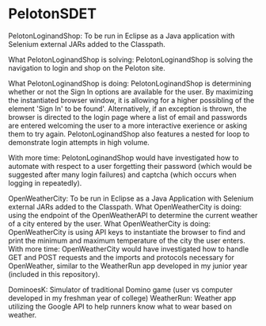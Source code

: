 # PelotonSDET

PelotonLoginandShop:
To be run in Eclipse as a Java application with Selenium external JARs added to the Classpath. 

What PelotonLoginandShop is solving:
PelotonLoginandShop is solving the navigation to login and shop on the Peloton site. 

What PelotonLoginandShop is doing:
PelotonLoginandShop is determining whether or not the Sign In options are available for the user. By maximizing the instantiated browser window, it is allowing for a higher possibling of the element 'Sign In' to be found'. Alternatively, if an exception is thrown, the browser is directed to the login page where a list of email and passwords are entered welcoming the user to a more interactive exerience or asking them to try again. PelotonLoginandShop also features a nested for loop to demonstrate login attempts in high volume. 

With more time:
PelotonLoginandShop would have investigated how to automate with respect to a user forgetting their password (which would be suggested after many login failures) and captcha (which occurs when logging in repeatedly). 


OpenWeatherCity:
To be run in Eclipse as a Java Application with Selenium external JARs added to the Classpath.
What OpenWeatherCity is doing: using the endpoint of the OpenWeatherAPI to determine the current weather of a city entered by the user. 
What OpenWeatherCity is doing:
OpenWeatherCity is using API keys to instantiate the browser to find and print the minimum and maximum temperature of the city the user enters. 
With more time: 
OpenWeatherCity would have investigated how to handle GET and POST requests and the imports and protocols necessary for OpenWeather, similar to the WeatherRun app developed in my junior year (included in this repository). 

DominoesK: 
Simulator of traditional Domino game (user vs computer developed in my freshman year of college)
WeatherRun:
Weather app utilizing the Google API to help runners know what to wear based on weather. 


